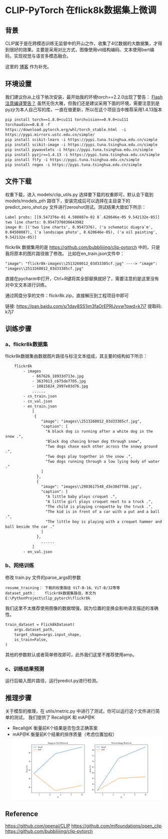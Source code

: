 # CLIP-PyTorch 在flick8k数据集上微调

## 背景
CLIP属于是在跨模态训练无监督中的开山之作，收集了4亿数据的大数据集，才得到很好的效果。主要是采用对比方式，图像使用vit结构编码、文本使用bert编码，实现视觉与语言多模态融合。

这里的 [博客](https://blog.csdn.net/m0_62919535/article/details/147602965) 作为补充。
## 环境设置
我们建议你从上往下依次安装，最开始我的环境torch==2.2.0出现了警告：
[Flash 注意编译警告？](https://discuss.pytorch.org/t/flash-attention-compilation-warning/196692)
虽然无伤大雅，但我们还是建议采用下面的环境，需要注意到是pyzjr为本人自己写的库，一直在做更新，所以在这个项目当中推荐采用1.4.13版本

    pip install torch==1.8.0+cu111 torchvision==0.9.0+cu111 torchaudio==0.8.0 -f https://download.pytorch.org/whl/torch_stable.html  -i https://pypi.mirrors.ustc.edu.cn/simple/
    pip install scikit-learn -i https://pypi.tuna.tsinghua.edu.cn/simple
    pip install scikit-image -i https://pypi.tuna.tsinghua.edu.cn/simple
    pip install pywavelets -i https://pypi.tuna.tsinghua.edu.cn/simple
    pip install pyzjr==1.4.13 -i https://pypi.tuna.tsinghua.edu.cn/simple
    pip install ftfy -i https://pypi.tuna.tsinghua.edu.cn/simple
    pip install regex -i https://pypi.tuna.tsinghua.edu.cn/simple

## 文件下载
权重下载，进入 models/clip_utils.py 选择要下载的权重即可，默认会下载到 models/models_pth 路径下，安装完成后可以选择在主目录下的 
predict_zero_shot.py 文件进行zeroshot测试。测试结果大致如下所示：

    Label probs: [[9.547376e-01 4.508087e-02 8`.620646e-05 9.542132e-05]]
    two line charts: 0.9547376036643982
    image 0: [('two line charts', 0.9547376), ('a schematic diagra`m', 0.04508087), ('a landscape photo', 8.620646e-05), ('a oil painting', 9.542132e-05)]
flickr8k 数据集用的是 https://github.com/bubbliiiing/clip-pytorch 中的，只是我将原本的图片路径做了修改。
比如在en_train.json文件中：

    "image": "flickr8k-images\\2513260012_03d33305cf.jpg" ----> "image": "images\\2513260012_03d33305cf.jpg"
直接在pycharm中打开，Ctrl+R键将其全部替换就好了，需要注意的是这里没有对中文文本进行训练。

通过网盘分享的文件：flickr8k.zip，直接解压到工程项目中即可

链接: https://pan.baidu.com/s/1day8SS1im3faOrEPRIJyvw?pwd=k7j7 提取码: k7j7 

## 训练步骤
### a、flickr8k数据集
flickr8k数据集由数据图片路径与标注文本组成，其主要的结构如下所示：
```
    flickr8k
        - images
            - 667626_18933d713e.jpg
            - 3637013_c675de7705.jpg
            - 10815824_2997e03d76.jpg
            ......
        - cn_train.json
        - cn_val.json
        - en_train.json
            [
             {
                "image": "images\\2513260012_03d33305cf.jpg",
                "caption": [
                  "A black dog is running after a white dog in the snow .",
                  "Black dog chasing brown dog through snow",
                  "Two dogs chase each other across the snowy ground .",
                  "Two dogs play together in the snow .",
                  "Two dogs running through a low lying body of water ."
                ]
              },
              {
                "image": "images\\2903617548_d3e38d7f88.jpg",
                "caption": [
                  "A little baby plays croquet .",
                  "A little girl plays croquet next to a truck .",
                  "The child is playing croquette by the truck .",
                  "The kid is in front of a car with a put and a ball .",
                  "The little boy is playing with a croquet hammer and ball beside the car ."
                ]
              },
                ......
            ]
        - en_val.json
```
### b、网络训练 
修改 train.py 文件的parse_args的参数 

    resume_training： 下载的权重路径 ViT-B-16、ViT-B/32等等
    dataset_path：    flickr8k数据集路径，本文为 E:\PythonProject\clip_pytorch\flickr8k

我们这里不太推荐使用图像的数据增强，因为位置的变换会影响语言描述的准确性。

    train_dataset = Flick8kDataset(
        args.dataset_path,
        target_shape=args.input_shape,
        is_train=False,
    )

其他的参数默认或者简单修改即可，此外我们这里不推荐使用amp。

### c、训练结果预测   
运行后输入图片路径，运行predict.py进行检测。

## 推理步骤
关于模型的推理，在 utils/metric.py 中进行了测试，你可以运行这个文件进行简单的测试，
我们提供了 Recall@K 和 mAP@K

* Recall@K 衡量前K个结果是否包含正确答案 
* mAP@K    衡量前K个结果的排序质量（考虑位置加权）
![R_mAP.png](R_mAP.png)

## Reference
https://github.com/openai/CLIP
https://github.com/mlfoundations/open_clip
https://github.com/bubbliiiing/clip-pytorch
